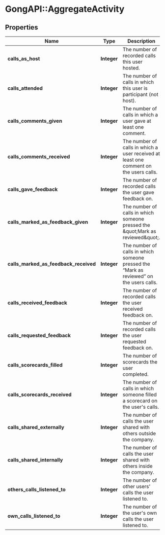 # GongAPI::AggregateActivity

## Properties
Name | Type | Description | Notes
------------ | ------------- | ------------- | -------------
**calls_as_host** | **Integer** | The number of recorded calls this user hosted. | [optional] 
**calls_attended** | **Integer** | The number of calls in which this user is participant (not host). | [optional] 
**calls_comments_given** | **Integer** | The number of calls in which a user gave at least one comment. | [optional] 
**calls_comments_received** | **Integer** | The number of calls in which a user received at least one comment on the users calls. | [optional] 
**calls_gave_feedback** | **Integer** | The number of recorded calls the user gave feedback on. | [optional] 
**calls_marked_as_feedback_given** | **Integer** | The number of calls in which someone pressed the \&quot;Mark as reviewed\&quot;. | [optional] 
**calls_marked_as_feedback_received** | **Integer** | The number of calls in which someone pressed the “Mark as reviewed” on the users calls. | [optional] 
**calls_received_feedback** | **Integer** | The number of recorded calls the user received feedback on. | [optional] 
**calls_requested_feedback** | **Integer** | The number of recorded calls the user requested feedback on. | [optional] 
**calls_scorecards_filled** | **Integer** | The number of scorecards the user completed. | [optional] 
**calls_scorecards_received** | **Integer** | The number of calls in which someone filled a scorecard on the user&#x27;s calls. | [optional] 
**calls_shared_externally** | **Integer** | The number of calls the user shared with others outside the company. | [optional] 
**calls_shared_internally** | **Integer** | The number of calls the user shared with others inside the company. | [optional] 
**others_calls_listened_to** | **Integer** | The number of other users&#x27; calls the user listened to. | [optional] 
**own_calls_listened_to** | **Integer** | The number of the user&#x27;s own calls the user listened to. | [optional] 

